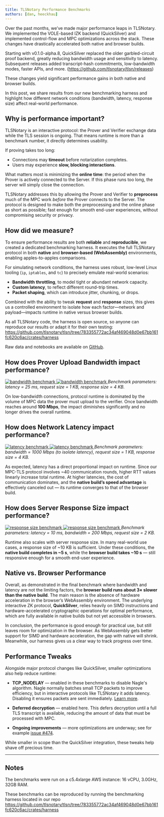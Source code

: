 ```yaml
---
title: TLSNotary Performance Benchmarks
authors: [dan, heeckhau]
---
```


Over the past months, we’ve made major performance leaps in TLSNotary. We implemented the VOLE-based IZK backend (QuickSilver) and implemented control-flow and MPC optimizations across the stack. These changes have drastically accelerated both native and browser builds.

Starting with v0.1.0-alpha.8, QuickSilver replaced the older garbled-circuit proof backend, greatly reducing bandwidth usage and sensitivity to latency. Subsequent releases added transcript-hash commitments, low-bandwidth modes, faster APIs, and more. (https://github.com/tlsnotary/tlsn/releases)

These changes yield significant performance gains in both native and browser builds. 

In this post, we share results from our new benchmarking harness and highlight how different network conditions (bandwidth, latency, response size) affect real-world performance.

<!-- truncate -->

## Why is performance important?

TLSNotary is an interactive protocol: the Prover and Verifier exchange data while the TLS session is ongoing. That means runtime is more than a benchmark number, it directly determines usability.

If proving takes too long:
- Connections may **timeout** before notarization completes.  
- Users may experience **slow, blocking interactions**.  

What matters most is minimizing the **online time**: the period when the Prover is actively connected to the Server.  If this phase runs too long, the server will simply close the connection.  

TLSNotary addresses this by allowing the Prover and Verifier to **preprocess** much of the MPC work *before* the Prover connects to the Server. 
The protocol is designed to make both the preprocessing and the online phase as short as possible; fast enough for smooth end-user experiences, without compromising security or privacy.

## How did we measure?

To ensure performance results are both **reliable** and **reproducible**, we created a dedicated benchmarking harness. It executes the full TLSNotary protocol in both **native** and **browser-based (WebAssembly)** environments, enabling apples-to-apples comparisons.

For simulating network conditions, the harness uses robust, low-level Linux tooling (`ip`, `iptables`, and `tc`) to precisely emulate real-world scenarios:

- **Bandwidth throttling**, to model tight or abundant network capacity.
- **Custom latency**, to reflect different round-trip times.
- **Packet shaping**, which can introduce jitter, chunking, or drops.

Combined with the ability to tweak **request** and **response** sizes, this gives us a controlled environment to isolate how each factor—network and payload—impacts runtime in native versus browser builds.

As all TLSNotary code, the harness is open source, so anyone can reproduce our results or adapt it for their own testing:
https://github.com/tlsnotary/tlsn/tree/783355772ac34af469048d0e67bb161fc620c6ac/crates/harness

Raw data and notebooks are available on [GitHub](https://github.com/tlsnotary/website/tree/master/blog/2025-08-31-benchmarks/data).

## How does Prover Upload Bandwidth impact performance?

[
![bandwidth benchmark](./data/bandwidth_light.svg#gh-light-mode-only)
![bandwidth benchmark](./data/bandwidth_dark.svg#gh-dark-mode-only)
](
    https://github.com/tlsnotary/website/blob/master/blog/2025-08-31-benchmarks/data/download.ipynb
)
*Benchmark parameters: latency = 25 ms, request size = 1 KB, response size = 4 KB.*

On low-bandwidth connections, protocol runtime is dominated by the volume of MPC data the prover must upload to the verifier. Once bandwidth reaches around **100 Mbps**, the impact diminishes significantly and no longer drives the overall runtime.

## How does Network Latency impact performance?

[
![latency benchmark](./data/latency_light.svg#gh-light-mode-only)
![latency benchmark](./data/latency_dark.svg#gh-dark-mode-only)
](
    https://github.com/tlsnotary/website/blob/master/blog/2025-08-31-benchmarks/data/latency.ipynb
)
*Benchmark parameters: bandwidth = 1000 Mbps (to isolate latency), request size = 1 KB, response size = 4 KB.*

As expected, latency has a direct proportional impact on runtime. Since our MPC-TLS protocol involves ~40 communication rounds, higher RTT values linearly increase total runtime. At higher latencies, the cost of communication dominates, and the **native build’s speed advantage** is effectively canceled out — its runtime converges to that of the browser build.

## How does Server Response Size impact performance?

[
![response size benchmark](./data/download_light.svg#gh-light-mode-only)
![response size benchmark](./data/download_dark.svg#gh-dark-mode-only)
](
    https://github.com/tlsnotary/website/blob/master/blog/2025-08-31-benchmarks/data/download.ipynb
)
*Benchmark parameters: latency = 10 ms, bandwidth = 200 Mbps, request size = 2 KB.*

Runtime also scales with server response size. In many real-world use cases, a response size of ~10 KB is sufficient. Under these conditions, the **native build completes in ~5 s**, while the **browser build takes ~10 s** — still responsive enough for a smooth end-user experience.

## Native vs. Browser Performance

Overall, as demonstrated in the final benchmark where bandwidth and latency are not the limiting factors, the **browser build runs about 3× slower than the native build**. The main reason is the absence of hardware acceleration in the browser’s WebAssembly environment. The underlying interactive ZK protocol, **QuickSilver**, relies heavily on SIMD instructions and hardware-accelerated cryptographic operations for optimal performance, which are fully available in native builds but not yet accessible in browsers.

In conclusion, the performance is good enough for practical use, but still leaves room for optimization in the browser. As WebAssembly gets better support for SIMD and hardware acceleration, the gap with native will shrink. Meanwhile, our harness gives us a clear way to track progress over time.

## Performance Tweaks

Alongside major protocol changes like QuickSilver, smaller optimizations also help reduce runtime:

- **TCP_NODELAY** — enabled in these benchmarks to disable Nagle's algorithm. Nagle normally batches small TCP packets to improve efficiency, but in interactive protocols like TLSNotary it adds latency. Disabling it ensures packets are sent immediately. [Learn more](https://en.wikipedia.org/wiki/Nagle%27s_algorithm).

- **Deferred decryption** — enabled here. This defers decryption until a full TLS transcript is available, reducing the amount of data that must be processed with MPC.

- **Ongoing improvements** — more optimizations are underway; see for example [issue #474](https://github.com/tlsnotary/tlsn/issues/474).

While smaller in scope than the QuickSilver integration, these tweaks help shave off precious time.


---
## Notes
The benchmarks were run on a c5.4xlarge AWS instance: 16 vCPU, 3.0GHz, 32GB RAM.

These benchmarks can be reproduced by running the benchmarking harness located in our repo https://github.com/tlsnotary/tlsn/tree/783355772ac34af469048d0e67bb161fc620c6ac/crates/harness
